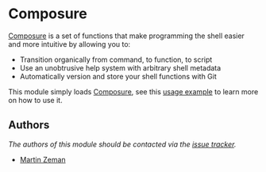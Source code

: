 Composure
=========

[Composure][1] is a set of functions that make programming the shell easier and more intuitive by allowing you to:

- Transition organically from command, to function, to script
- Use an unobtrusive help system with arbitrary shell metadata
- Automatically version and store your shell functions with Git

This module simply loads [Composure][1], see this [usage example][2] to learn more on how to use it.

Authors
-------

*The authors of this module should be contacted via the [issue tracker][3].*

  - [Martin Zeman](https://github.com/N4M3Z)

[1]: https://github.com/erichs/composure
[2]: https://asciinema.org/a/476
[3]: https://github.com/sorin-ionescu/prezto/issues

